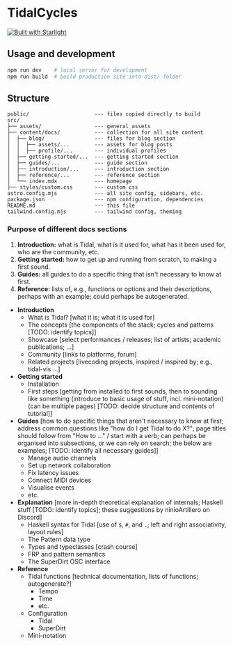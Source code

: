 # TidalCycles

[![Built with Starlight](https://astro.badg.es/v2/built-with-starlight/tiny.svg)](https://starlight.astro.build)

## Usage and development

```bash
npm run dev    # local server for development
npm run build  # build production site into dist/ folder
```




## Structure

```
public/                     --- files copied directly to build
src/
├── assets/                 --- general assets
├── content/docs/           --- collection for all site content
│  ├── blog/                --- files for blog section
│  │  ├── assets/...        --- assets for blog posts
│  │  ├── profile/...       --- individual profiles
│  ├── getting-started/...  --- getting started section
│  ├── guides/...           --- guide section
│  ├── introduction/...     --- introduction section
│  ├── reference/...        --- reference section
│  └── index.mdx            --- homepage
├── styles/custom.css       --- custom css
astro.config.mjs            --- all site config, sidebars, etc.
package.json                --- npm configuration, dependencies
README.md                   --- this file
tailwind.config.mjs         --- tailwind config, theming
```

### Purpose of different docs sections

1. **Introduction:** what is Tidal, what is it used for, what has it been used for, who are the community, etc.
2. **Getting started:** how to get up and running from scratch, to making a first sound.
3. **Guides:** all guides to do a specific thing that isn't necessary to know at first.
4. **Reference:** lists of, e.g., functions or options and their descriptions, perhaps with an example; could perhaps be autogenerated.

- **Introduction**
  - What is Tidal? [what it is; what it is used for]
  - The concepts [the components of the stack; cycles and patterns [TODO: identify topics]]
  - Showcase [select performances / releases; list of artists; academic publications; ...]
  - Community [links to platforms, forum]
  - Related projects [livecoding projects, inspired / inspired by; e.g., tidal-vis ...]
- **Getting started**
  - Installation
  - First steps [getting from installed to first sounds, then to sounding like something (introduce to basic usage of stuff, incl. mini-notation) (can be multiple pages) [TODO: decide structure and contents of tutorial]]
- **Guides** [how to do specific things that aren't necessary to know at first; address common questions like "how do I get Tidal to do X?"; page titles should follow from "How to ..." / start with a verb; can perhaps be organised into subsections, or we can rely on search; the below are examples; [TODO: identify all necessary guides]]
  - Manage audio channels
  - Set up network collaboration
  - Fix latency issues
  - Connect MIDI devices
  - Visualise events
  - etc.
- **Explanation** [more in-depth theoretical explanation of internals; Haskell stuff [TODO: identify topics]; these suggestions by ninioArtillero on Discord]
  - Haskell syntax for Tidal [use of `$`, `#`, and `.`; left and right associativity, layout rules]
  - The Pattern data type
  - Types and typeclasses [crash course]
  - FRP and pattern semantics
  - The SuperDirt OSC interface
- **Reference**
  - Tidal functions [technical documentation, lists of functions; autogenerate?]
    - Tempo
    - Time
    - etc.
  - Configuration
    - Tidal
    - SuperDirt
  - Mini-notation
